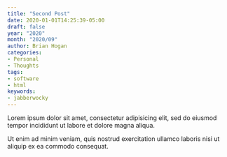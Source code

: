 ```yaml
---
title: "Second Post"
date: 2020-01-01T14:25:39-05:00
draft: false
year: "2020"
month: "2020/09"
author: Brian Hogan
categories:
- Personal
- Thoughts
tags:
- software
- html
keywords:
- jabberwocky
---
```


Lorem ipsum dolor sit amet, consectetur adipisicing elit, sed do eiusmod tempor incididunt ut labore et dolore magna aliqua. 

<!--more-->

Ut enim ad minim veniam, quis nostrud exercitation ullamco laboris nisi ut aliquip ex ea commodo consequat. 

